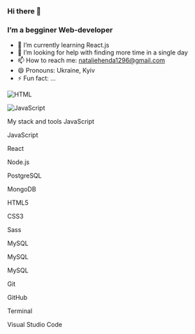 ### Hi there 👋

### I’m a begginer Web-developer
- 🌱 I’m currently learning React.js
- 🤔 I’m looking for help with finding more time in a single day
- 📫 How to reach me: nataliehenda1296@gmail.com
- 😄 Pronouns: Ukraine, Kyiv
- ⚡ Fun fact: ...

![HTML](https://img.shields.io/badge/-HTML-blue?style=for-the-badge&logo=HTML)

![JavaScript](https://img.shields.io/badge/-JavaScript-090909?style=for-the-badge&logo=JavaScript&logoColor=E9D54D)

My stack and tools
JavaScript

JavaScript

React

Node.js

PostgreSQL

MongoDB

HTML5

CSS3

Sass

MySQL

MySQL

MySQL

Git

GitHub

Terminal

Visual Studio Code


